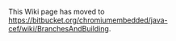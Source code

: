 This Wiki page has moved to https://bitbucket.org/chromiumembedded/java-cef/wiki/BranchesAndBuilding.